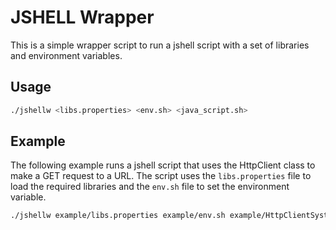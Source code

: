 # JSHELL Wrapper

This is a simple wrapper script to run a jshell script with a set of libraries and environment variables.

## Usage

```bash
./jshellw <libs.properties> <env.sh> <java_script.sh>
```

## Example

The following example runs a jshell script that uses the HttpClient class to make a GET request to a URL. The script uses the `libs.properties` file to load the required libraries and the `env.sh` file to set the environment variable.

```bash
./jshellw example/libs.properties example/env.sh example/HttpClientSystemProperties.sh
```
